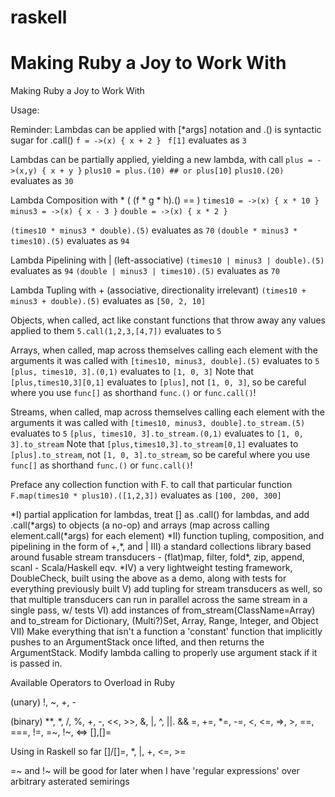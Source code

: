 # raskell
Making Ruby a Joy to Work With 
=======
Making Ruby a Joy to Work With 


Usage:

Reminder: Lambdas can be applied with [\*args] notation and .() is syntactic sugar for .call()
```f = ->(x) { x + 2 } ```
```f[1]``` evaluates as ```3```


Lambdas can be partially applied, yielding a new lambda, with call
```plus = ->(x,y) { x + y }```
```plus10 = plus.(10) ## or plus[10]```
```plus10.(20)``` evaluates as ```30```

Lambda Composition with \* ( (f \* g \* h).() == )
```times10 = ->(x) { x * 10 }```
```minus3 = ->(x) { x - 3 }```
```double = ->(x) { x * 2 }```

```(times10 * minus3 * double).(5)``` evaluates as ```70```
```(double * minus3 * times10).(5)``` evaluates as ```94```


Lambda Pipelining with \| (left-associative)
```(times10 | minus3 | double).(5)``` evaluates as ```94```
```(double | minus3 | times10).(5)``` evaluates as ```70```

Lambda Tupling with + (associative, directionality irrelevant)
```(times10 + minus3 + double).(5)``` evaluates as ```[50, 2, 10]```

Objects, when called, act like constant functions that throw away any values applied to them
```5.call(1,2,3,[4,7])``` evaluates to ```5```

Arrays, when called, map across themselves calling each element with the arguments it was called with
```[times10, minus3, double].(5)``` evaluates to ```5```
```[plus, times10, 3].(0,1)``` evaluates to ```[1, 0, 3]```
Note that ```[plus,times10,3][0,1]``` evaluates to ```[plus]```, not ```[1, 0, 3]```, so be careful where you use ```func[]``` as shorthand ```func.()``` or ```func.call()```!

Streams, when called, map across themselves calling each element with the arguments it was called with
```[times10, minus3, double].to_stream.(5)``` evaluates to ```5```
```[plus, times10, 3].to_stream.(0,1)``` evaluates to ```[1, 0, 3].to_stream```
Note that ```[plus,times10,3].to_stream[0,1]``` evaluates to ```[plus].to_stream```, not ```[1, 0, 3].to_stream```, so be careful where you use ```func[]``` as shorthand ```func.()``` or ```func.call()```!

Preface any collection function with F. to call that particular function
```F.map(times10 * plus10).([1,2,3])``` evaluates as ```[100, 200, 300]```


\*I) partial application for lambdas, treat [] as .call() for lambdas, and add .call(\*args) to objects (a no-op) and arrays (map across calling element.call(\*args) for each element)
\*II) function tupling, composition, and pipelining in the form of +,\*, and |
III) a standard collections library based around fusable stream transducers - (flat)map, filter, fold\*, zip, append, scanl - Scala/Haskell eqv.
\*IV) a very lightweight testing framework, DoubleCheck, built using the above as a demo, along with tests for everything previously built
V) add tupling for stream transducers as well, so that multiple transducers can run in parallel across the same stream in a single pass, w/ tests
VI) add instances of from_stream(ClassName=Array) and to_stream for Dictionary, (Multi?)Set, Array, Range, Integer, and Object
VII) Make everything that isn't a function a 'constant' function that implicitly pushes to an ArgumentStack once lifted, and then returns the ArgumentStack. Modify lambda calling to properly use argument stack if it is passed in.



Available Operators to Overload in Ruby

(unary)
!, ~, +, \- 

(binary)
\*\*, \*, /, %, +, \-, <<, >>, &, \|, ^, ||. &&
=, +=, \*=, -=, 
<, <=, =>, >, ==, ===, !=, =~, !~, <=>
[],[]=

Using in Raskell so far
[]/[]=, \*, \|, +, <=, >=



=~ and !~ will be good for later when I have 'regular expressions' over arbitrary asterated semirings




